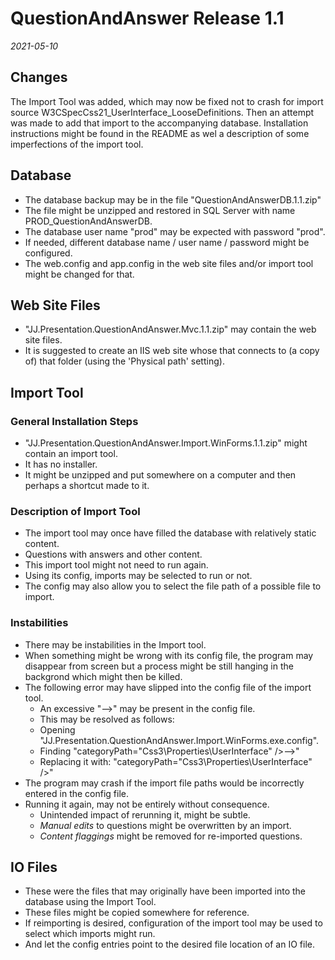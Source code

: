 QuestionAndAnswer Release 1.1
=============================

*2021-05-10*

Changes
-------

The Import Tool was added, which may now be fixed not to crash for import source W3CSpecCss21_UserInterface_LooseDefinitions. Then an attempt was made to add that import to the accompanying database. Installation instructions might be found in the README as wel a description of some imperfections of the import tool.

Database
--------

- The database backup may be in the file "QuestionAndAnswerDB.1.1.zip"
- The file might be unzipped and restored in SQL Server with name PROD_QuestionAndAnswerDB.
- The database user name "prod" may be expected with password "prod".
- If needed, different database name / user name / password might be configured.
- The web.config and app.config in the web site files and/or import tool might be changed for that.

Web Site Files
--------------

- "JJ.Presentation.QuestionAndAnswer.Mvc.1.1.zip" may contain the web site files.
- It is suggested to create an IIS web site whose that connects to (a copy of) that folder (using the 'Physical path' setting).

Import Tool
-----------

### General Installation Steps

- "JJ.Presentation.QuestionAndAnswer.Import.WinForms.1.1.zip" might contain an import tool.
- It has no installer.
- It might be unzipped and put somewhere on a computer and then perhaps a shortcut made to it.

### Description of Import Tool

- The import tool may once have filled the database with relatively static content.
- Questions with answers and other content.
- This import tool might not need to run again.
- Using its config, imports may be selected to run or not.
- The config may also allow you to select the file path of a possible file to import.

### Instabilities

- There may be instabilities in the Import tool.
- When something might be wrong with its config file, the program may disappear from screen but a process might be still hanging in the backgrond which might then be killed.
- The following error may have slipped into the config file of the import tool.
    - An excessive "-->" may be present in the config file.
    - This may be resolved as follows:
    - Opening "JJ.Presentation.QuestionAndAnswer.Import.WinForms.exe.config".
    - Finding "categoryPath="Css3\Properties\UserInterface" />-->"
    - Replacing it with: "categoryPath="Css3\Properties\UserInterface" />"
- The program may crash if the import file paths would be incorrectly entered in the config file.
- Running it again, may not be entirely without consequence.
    - Unintended impact of rerunning it, might be subtle.
    - *Manual edits* to questions might be overwritten by an import.
    - *Content flaggings* might be removed for re-imported questions.

IO Files
--------

- These were the files that may originally have been imported into the database using the Import Tool.
- These files might be copied somewhere for reference.
- If reimporting is desired, configuration of the import tool may be used to select which imports might run.
- And let the config entries point to the desired file location of an IO file.